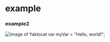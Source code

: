 # example
### example2
![Image of Yaktocat](https://octodex.github.com/images/yaktocat.png)
var myVar = "Hello, world!";

